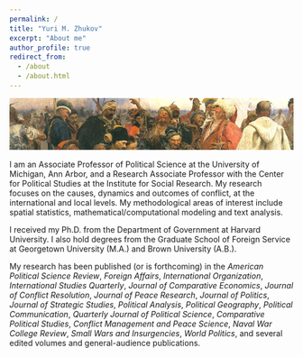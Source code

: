 ```yaml
---
permalink: /
title: "Yuri M. Zhukov"
excerpt: "About me"
author_profile: true
redirect_from: 
  - /about
  - /about.html
---
```


![Banner](../images/repin_cossacks_crop.jpg "Repin")

I am an Associate Professor of Political Science at the University of Michigan, Ann Arbor, and a Research Associate Professor with the Center for Political Studies at the Institute for Social Research. My research focuses on the causes, dynamics and outcomes of conflict, at the international and local levels. My methodological areas of interest include spatial statistics, mathematical/computational modeling and text analysis.

I received my Ph.D. from the Department of Government at Harvard University. I also hold degrees from the Graduate School of Foreign Service at Georgetown University (M.A.) and Brown University (A.B.).

My research has been published (or is forthcoming) in the *American Political Science Review*, *Foreign Affairs*, *International Organization*, *International Studies Quarterly*, *Journal of Comparative Economics*, *Journal of Conflict Resolution*, *Journal of Peace Research*, *Journal of Politics*, *Journal of Strategic Studies*, *Political Analysis*, *Political Geography*, *Political Communication*, *Quarterly Journal of Political Science*, *Comparative Political Studies*, *Conflict Management and Peace Science*, *Naval War College Review*, *Small Wars and Insurgencies*, *World Politics*, and several edited volumes and general-audience publications.
